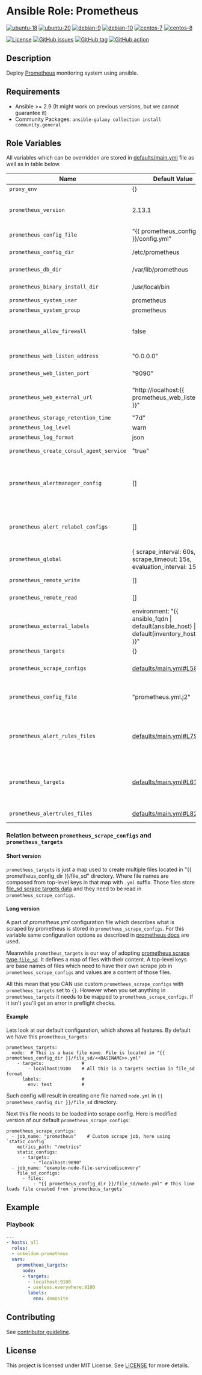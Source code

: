 # Ansible Role: Prometheus

[![ubuntu-18](https://img.shields.io/badge/ubuntu-18.x-orange?style=flat&logo=ubuntu)](https://ubuntu.com/)
[![ubuntu-20](https://img.shields.io/badge/ubuntu-20.x-orange?style=flat&logo=ubuntu)](https://ubuntu.com/)
[![debian-9](https://img.shields.io/badge/debian-9.x-orange?style=flat&logo=debian)](https://www.debian.org/)
[![debian-10](https://img.shields.io/badge/debian-10.x-orange?style=flat&logo=debian)](https://www.debian.org/)
[![centos-7](https://img.shields.io/badge/centos-7.x-orange?style=flat&logo=centos)](https://www.centos.org/)
[![centos-8](https://img.shields.io/badge/centos-8.x-orange?style=flat&logo=centos)](https://www.centos.org/)

[![License](https://img.shields.io/badge/license-MIT%20License-brightgreen.svg?style=flat)](https://opensource.org/licenses/MIT)
[![GitHub issues](https://img.shields.io/github/issues/OnkelDom/ansible-role-prometheus?style=flat)](https://github.com/OnkelDom/ansible-role-prometheus/issues)
[![GitHub tag](https://img.shields.io/github/tag/OnkelDom/ansible-role-prometheus.svg?style=flat)](https://github.com/OnkelDom/ansible-role-prometheus/tags)
[![GitHub action](https://github.com/OnkelDom/ansible-role-prometheus/workflows/ansible-lint/badge.svg)](https://github.com/OnkelDom/ansible-role-prometheus)

## Description

Deploy [Prometheus](https://github.com/prometheus/prometheus) monitoring system using ansible.

## Requirements

- Ansible >= 2.9 (It might work on previous versions, but we cannot guarantee it)
- Community Packages: `ansible-galaxy collection install community.general`

## Role Variables

All variables which can be overridden are stored in [defaults/main.yml](defaults/main.yml) file as well as in table below.

| Name           | Default Value | Description                        |
| -------------- | ------------- | -----------------------------------|
| `proxy_env` | {} | Proxy environment variables |
| `prometheus_version` | 2.13.1 | Prometheus package version. Also accepts `latest` as parameter. Only prometheus 2.x is supported |
| `prometheus_config_file` | "{{ prometheus_config_dir }}/config.yml" | Path to directory with prometheus configuration file|
| `prometheus_config_dir` | /etc/prometheus | Path to directory with prometheus configuration |
| `prometheus_db_dir` | /var/lib/prometheus | Path to directory with prometheus database |
| `prometheus_binary_install_dir` | /usr/local/bin | Path to directory with prometheus binaries |
| `prometheus_system_user` | prometheus | Prometheus system user |
| `prometheus_system_group` | prometheus | Prometheus system group |
| `prometheus_allow_firewall` | false | Install and configure Firewalld and allow prometheus_web_listen_port (enabled/disabled) |
| `prometheus_web_listen_address` | "0.0.0.0" | Address on which prometheus will be listening |
| `prometheus_web_listen_port` | "9090" | Port on which prometheus will be listening |
| `prometheus_web_external_url` | "http://localhost:{{ prometheus_web_listen_port }}" | External address on which prometheus is available. Useful when behind reverse proxy. Ex. `http://example.org/prometheus` |
| `prometheus_storage_retention_time` | "7d" | Data retention period |
| `prometheus_log_level` | warn | Set loglevel |
| `prometheus_log_format` | json | Set logformat |
| `prometheus_create_consul_agent_service` | "true" | Add consul agent config snipped |
| `prometheus_alertmanager_config` | [] | Configuration responsible for pointing where alertmanagers are. This should be specified as list in yaml format. It is compatible with official [<alertmanager_config>](https://prometheus.io/docs/prometheus/latest/configuration/configuration/#alertmanager_config) |
| `prometheus_alert_relabel_configs` | [] | Alert relabeling rules. This should be specified as list in yaml format. It is compatible with the official [<alert_relabel_configs>](https://prometheus.io/docs/prometheus/latest/configuration/configuration/#alert_relabel_configs) |
| `prometheus_global` | { scrape_interval: 60s, scrape_timeout: 15s, evaluation_interval: 15s } | Prometheus global config. Compatible with [official configuration](https://prometheus.io/docs/prometheus/latest/configuration/configuration/#configuration-file) |
| `prometheus_remote_write` | [] | Remote write. Compatible with [official configuration](https://prometheus.io/docs/prometheus/latest/configuration/configuration/#<remote_write>) |
| `prometheus_remote_read` | [] | Remote read. Compatible with [official configuration](https://prometheus.io/docs/prometheus/latest/configuration/configuration/#<remote_read>) |
| `prometheus_external_labels` | environment: "{{ ansible_fqdn \| default(ansible_host) \| default(inventory_hostname) }}" | Provide map of additional labels which will be added to any time series or alerts when communicating with external systems |
| `prometheus_targets` | {} | Targets which will be scraped |
| `prometheus_scrape_configs` | [defaults/main.yml#L58](defaults/main.yml#L58) | Prometheus scrape jobs provided in same format as in [official docs](https://prometheus.io/docs/prometheus/latest/configuration/configuration/#scrape_config) |
| `prometheus_config_file` | "prometheus.yml.j2" | Variable used to provide custom prometheus configuration file in form of ansible template |
| `prometheus_alert_rules_files` | [defaults/main.yml#L79](defaults/main.yml#L79) | List of folders were ansible will look for files containing alerting rules which will be copied to `{{ prometheus_config_dir }}/rules/`. Files must have `*.rules` extension |
| `prometheus_targets` | [defaults/main.yml#L61](defaults/main.yml) | List of folders were ansible will look for files containing custom static target configuration files which will be copied to `{{ prometheus_config_dir }}/file_sd/`. |
| `prometheus_alertrules_files` | [defaults/main.yml#L82](defaults/main.yml#L82) | list of alert rule files stored in files folder |


### Relation between `prometheus_scrape_configs` and `prometheus_targets`

#### Short version

`prometheus_targets` is just a map used to create multiple files located in "{{ prometheus_config_dir }}/file_sd" directory. Where file names are composed from top-level keys in that map with `.yml` suffix. Those files store [file_sd scrape targets data](https://prometheus.io/docs/prometheus/latest/configuration/configuration/#file_sd_config) and they need to be read in `prometheus_scrape_configs`.

#### Long version

A part of *prometheus.yml* configuration file which describes what is scraped by prometheus is stored in `prometheus_scrape_configs`. For this variable same configuration options as described in [prometheus docs](https://prometheus.io/docs/prometheus/latest/configuration/configuration/#<scrape_config>) are used.

Meanwhile `prometheus_targets` is our way of adopting [prometheus scrape type `file_sd`](https://prometheus.io/docs/prometheus/latest/configuration/configuration/#<file_sd_config>). It defines a map of files with their content. A top-level keys are base names of files which need to have their own scrape job in `prometheus_scrape_configs` and values are a content of those files.

All this mean that you CAN use custom `prometheus_scrape_configs` with `prometheus_targets` set to `{}`. However when you set anything in `prometheus_targets` it needs to be mapped to `prometheus_scrape_configs`. If it isn't you'll get an error in preflight checks.

#### Example

Lets look at our default configuration, which shows all features. By default we have this `prometheus_targets`:
```
prometheus_targets:
  node:  # This is a base file name. File is located in "{{ prometheus_config_dir }}/file_sd/<<BASENAME>>.yml"
    - targets:              #
        - localhost:9100    # All this is a targets section in file_sd format
      labels:               #
        env: test           #
```
Such config will result in creating one file named `node.yml` in `{{ prometheus_config_dir }}/file_sd` directory.

Next this file needs to be loaded into scrape config. Here is modified version of our default `prometheus_scrape_configs`:
```
prometheus_scrape_configs:
  - job_name: "prometheus"    # Custom scrape job, here using `static_config`
    metrics_path: "/metrics"
    static_configs:
      - targets:
          - "localhost:9090"
  - job_name: "example-node-file-servicediscovery"
    file_sd_configs:
      - files:
          - "{{ prometheus_config_dir }}/file_sd/node.yml" # This line loads file created from `prometheus_targets`
```

## Example

### Playbook

```yaml
---
- hosts: all
  roles:
  - onkeldom.prometheus
  vars:
    prometheus_targets:
      node:
      - targets:
        - localhost:9100
        - useless.everywhere:9100
        labels:
          env: demosite
```

## Contributing

See [contributor guideline](CONTRIBUTING.md).

## License

This project is licensed under MIT License. See [LICENSE](/LICENSE) for more details.
